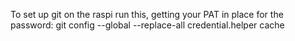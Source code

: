 To set up git on the raspi run this, getting your PAT in place for the password:
git config --global --replace-all credential.helper cache

